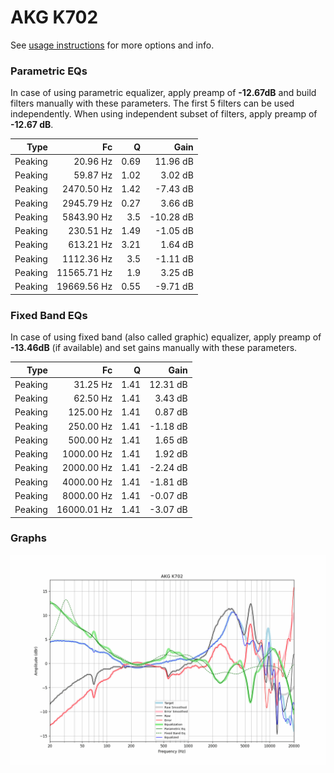 # AKG K702
See [usage instructions](https://github.com/jaakkopasanen/AutoEq#usage) for more options and info.

### Parametric EQs
In case of using parametric equalizer, apply preamp of **-12.67dB** and build filters manually
with these parameters. The first 5 filters can be used independently.
When using independent subset of filters, apply preamp of **-12.67 dB**.

| Type    | Fc          |    Q | Gain      |
|--------:|------------:|-----:|----------:|
| Peaking | 20.96 Hz    | 0.69 | 11.96 dB  |
| Peaking | 59.87 Hz    | 1.02 | 3.02 dB   |
| Peaking | 2470.50 Hz  | 1.42 | -7.43 dB  |
| Peaking | 2945.79 Hz  | 0.27 | 3.66 dB   |
| Peaking | 5843.90 Hz  | 3.5  | -10.28 dB |
| Peaking | 230.51 Hz   | 1.49 | -1.05 dB  |
| Peaking | 613.21 Hz   | 3.21 | 1.64 dB   |
| Peaking | 1112.36 Hz  | 3.5  | -1.11 dB  |
| Peaking | 11565.71 Hz | 1.9  | 3.25 dB   |
| Peaking | 19669.56 Hz | 0.55 | -9.71 dB  |

### Fixed Band EQs
In case of using fixed band (also called graphic) equalizer, apply preamp of **-13.46dB**
(if available) and set gains manually with these parameters.

| Type    | Fc          |    Q | Gain     |
|--------:|------------:|-----:|---------:|
| Peaking | 31.25 Hz    | 1.41 | 12.31 dB |
| Peaking | 62.50 Hz    | 1.41 | 3.43 dB  |
| Peaking | 125.00 Hz   | 1.41 | 0.87 dB  |
| Peaking | 250.00 Hz   | 1.41 | -1.18 dB |
| Peaking | 500.00 Hz   | 1.41 | 1.65 dB  |
| Peaking | 1000.00 Hz  | 1.41 | 1.92 dB  |
| Peaking | 2000.00 Hz  | 1.41 | -2.24 dB |
| Peaking | 4000.00 Hz  | 1.41 | -1.81 dB |
| Peaking | 8000.00 Hz  | 1.41 | -0.07 dB |
| Peaking | 16000.01 Hz | 1.41 | -3.07 dB |

### Graphs
![](./AKG%20K702.png)